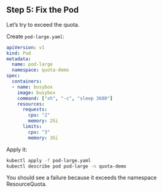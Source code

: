 ## Step 5: Fix the Pod

Let’s try to exceed the quota.

Create `pod-large.yaml`:

```yaml
apiVersion: v1
kind: Pod
metadata:
  name: pod-large
  namespace: quota-demo
spec:
  containers:
  - name: busybox
    image: busybox
    command: ["sh", "-c", "sleep 3600"]
    resources:
      requests:
        cpu: "2"
        memory: 2Gi
      limits:
        cpu: "3"
        memory: 3Gi
```

Apply it:

```bash
kubectl apply -f pod-large.yaml
kubectl describe pod pod-large -n quota-demo
```

You should see a failure because it exceeds the namespace ResourceQuota.